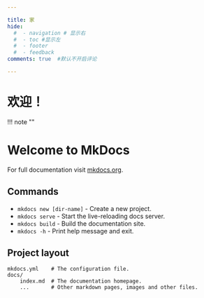```yaml
---

title: 家
hide:
  #  - navigation # 显示右
  #  - toc #显示左
  #  - footer
  #  - feedback  
comments: true  #默认不开启评论

---
```

<!-- # Welcome to MkDocs

For full documentation visit [mkdocs.org](https://www.mkdocs.org).

## Commands

* `mkdocs new [dir-name]` - Create a new project.
* `mkdocs serve` - Start the live-reloading docs server.
* `mkdocs build` - Build the documentation site.
* `mkdocs -h` - Print help message and exit.

## Project layout

    mkdocs.yml    # The configuration file.
    docs/
        index.md  # The documentation homepage.
        ...       # Other markdown pages, images and other files. -->
<link rel="stylesheet" href="stylesheets/extra.css">

# 欢迎！

!!! note "" 
    <!-- <br><br>
    <div align="center" style="font-size:32px;font-weight:bold">
        ~『その時を待つよ』~
    </div>
    <div align="center" style="font-size:12px">
        我们登上高塔，看到的却只有黑夜。  ——安德烈·纪德《地粮》
    </div>
    <br><br> -->
# Welcome to MkDocs

For full documentation visit [mkdocs.org](https://www.mkdocs.org).

## Commands

* `mkdocs new [dir-name]` - Create a new project.
* `mkdocs serve` - Start the live-reloading docs server.
* `mkdocs build` - Build the documentation site.
* `mkdocs -h` - Print help message and exit.

## Project layout

    mkdocs.yml    # The configuration file.
    docs/
        index.md  # The documentation homepage.
        ...       # Other markdown pages, images and other files.



